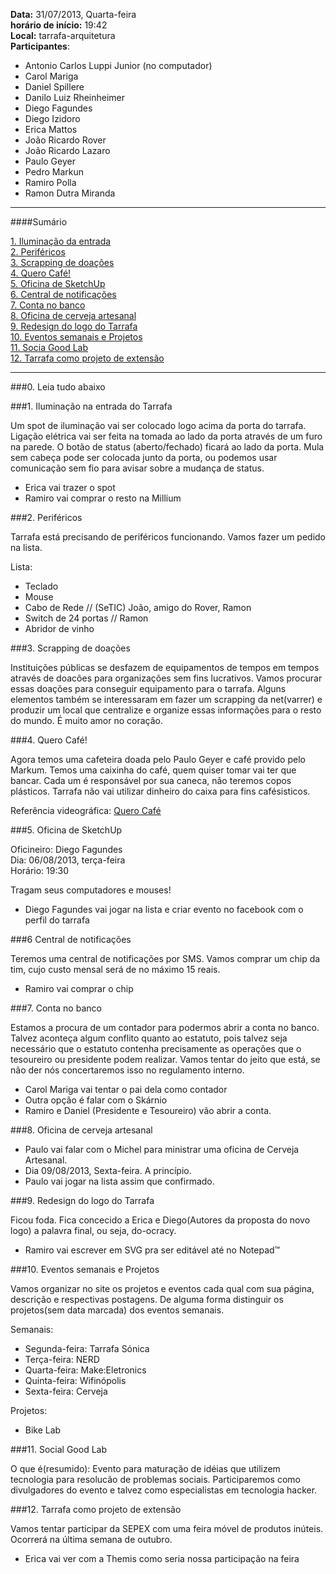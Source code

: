 __Data:__ 31/07/2013, Quarta-feira  
__horário de início:__ 19:42  
__Local:__ tarrafa-arquitetura  
__Participantes__:  

- Antonio Carlos Luppi Junior (no computador)
- Carol Mariga
- Daniel Spillere
- Danilo Luiz Rheinheimer
- Diego Fagundes
- Diego Izidoro
- Erica Mattos
- João Ricardo Rover
- João Ricardo Lazaro
- Paulo Geyer
- Pedro Markun
- Ramiro Polla
- Ramon Dutra Miranda

***

####Sumário

[1. Iluminação da entrada ](#1-ilumina%C3%A7%C3%A3o-na-entrada-do-tarrafa)  
[2. Periféricos](#2-perif%C3%A9ricos)  
[3. Scrapping de doações](#3-scrapping-de-doa%C3%A7%C3%B5es)  
[4. Quero Café!](#4-quero-caf%C3%A9)  
[5. Oficina de SketchUp](#5-oficina-de-sketchup)  
[6. Central de notificações](#6-central-de-notifica%C3%A7%C3%B5es)  
[7. Conta no banco](#7-conta-no-banco)  
[8. Oficina de cerveja artesanal](#8-oficina-de-cerveja-artesanal)  
[9. Redesign do logo do Tarrafa](#9-redesign-do-logo-do-tarrafa)  
[10. Eventos semanais e Projetos](#10-eventos-semanais-e-projetos)  
[11. Socia Good Lab](#11-social-good-lab)  
[12. Tarrafa como projeto de extensão](#12-tarrafa-como-projeto-de-extens%C3%A3o)  


***

###0. Leia tudo abaixo

###1. Iluminação na entrada do Tarrafa

Um spot de iluminação vai ser colocado logo acima da porta do tarrafa. 
Ligação elétrica vai ser feita na tomada ao lado da porta através de um furo na parede. 
O botão de status (aberto/fechado) ficará ao lado da porta. Mula sem cabeça pode ser colocada junto da porta, 
ou podemos usar comunicação sem fio para avisar sobre a mudança de status.
   
- Erica vai trazer o spot
- Ramiro vai comprar o resto na Millium

###2. Periféricos

Tarrafa está precisando de periféricos funcionando. Vamos fazer um pedido na lista.

Lista:

- Teclado
- Mouse
- Cabo de Rede  // (SeTIC) João, amigo do Rover, Ramon
- Switch de 24 portas // Ramon
- Abridor de vinho

###3. Scrapping de doações

Instituições públicas se desfazem de equipamentos de tempos em tempos através de doacões
para organizações sem fins lucrativos. Vamos procurar essas doações para conseguir 
equipamento para o tarrafa. Alguns elementos também se interessaram em fazer um scrapping da net(varrer)
e produzir um local que centralize e organize essas informações para o resto do mundo. É muito amor no coração.

###4. Quero Café!

Agora temos uma cafeteira doada pelo Paulo Geyer e café provido pelo Markum. 
Temos uma caixinha do café, quem quiser tomar vai ter que bancar. 
Cada um é responsável por sua caneca, não teremos copos plásticos. 
Tarrafa não vai utilizar dinheiro do caixa para fins cafésisticos.

Referência videográfica:
[Quero Café](http://www.youtube.com/watch?v=KKLNI0eBGrw)

###5. Oficina de SketchUp

Oficineiro: Diego Fagundes  
Dia: 06/08/2013, terça-feira  
Horário: 19:30  

Tragam seus computadores e mouses!

- Diego Fagundes vai jogar na lista e criar evento no facebook com o perfil do tarrafa

###6 Central de notificações

Teremos uma central de notificações por SMS. 
Vamos comprar um chip da tim, cujo custo mensal será de no máximo 15 reais.

- Ramiro vai comprar o chip

###7. Conta no banco

Estamos a procura de um contador para podermos abrir a conta no banco. 
Talvez aconteça algum conflito quanto ao estatuto, 
pois talvez seja necessário que o estatuto contenha precisamente as operações que o tesoureiro ou presidente podem realizar. 
Vamos tentar do jeito que está, se não der nós concertaremos isso no regulamento interno.

- Carol Mariga vai tentar o pai dela como contador
- Outra opção é falar com o Skárnio
- Ramiro e Daniel (Presidente e Tesoureiro) vão abrir a conta.

###8. Oficina de cerveja artesanal

- Paulo vai falar com o Michel para ministrar uma oficina de Cerveja Artesanal.
- Dia 09/08/2013, Sexta-feira. A princípio.
- Paulo vai jogar na lista assim que confirmado.

###9. Redesign do logo do Tarrafa

Ficou foda. 
Fica concecido a Erica e Diego(Autores da proposta do novo logo) a palavra final,
ou seja, do-ocracy.

- Ramiro vai escrever em SVG pra ser editável até no Notepad™

###10. Eventos semanais e Projetos

Vamos organizar no site os projetos e eventos cada qual com sua página,
descrição e respectivas postagens. De alguma forma distinguir os projetos(sem data marcada) dos eventos semanais.

Semanais:
- Segunda-feira: Tarrafa Sónica  
- Terça-feira: NERD
- Quarta-feira: Make:Eletronics
- Quinta-feira: Wifinópolis
- Sexta-feira: Cerveja

Projetos:
- Bike Lab

###11. Social Good Lab

O que é(resumido): Evento para maturação de idéias que utilizem tecnologia para resolucão de problemas sociais. 
Participaremos como divulgadores do evento e talvez como especialistas em tecnologia hacker.

###12. Tarrafa como projeto de extensão

Vamos tentar participar da SEPEX com uma feira móvel de produtos inúteis.
Ocorrerá na última semana de outubro.

- Erica vai ver com a Themis como seria nossa participação na feira
